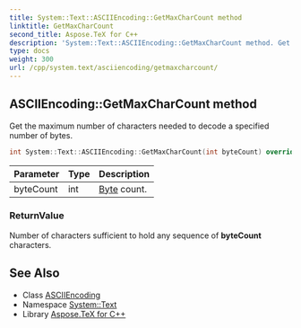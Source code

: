 ```yaml
---
title: System::Text::ASCIIEncoding::GetMaxCharCount method
linktitle: GetMaxCharCount
second_title: Aspose.TeX for C++
description: 'System::Text::ASCIIEncoding::GetMaxCharCount method. Get the maximum number of characters needed to decode a specified number of bytes in C++.'
type: docs
weight: 300
url: /cpp/system.text/asciiencoding/getmaxcharcount/
---
```

## ASCIIEncoding::GetMaxCharCount method


Get the maximum number of characters needed to decode a specified number of bytes.

```cpp
int System::Text::ASCIIEncoding::GetMaxCharCount(int byteCount) override
```


| Parameter | Type | Description |
| --- | --- | --- |
| byteCount | int | [Byte](../../../system/byte/) count. |

### ReturnValue

Number of characters sufficient to hold any sequence of **byteCount** characters.

## See Also

* Class [ASCIIEncoding](../)
* Namespace [System::Text](../../)
* Library [Aspose.TeX for C++](../../../)
